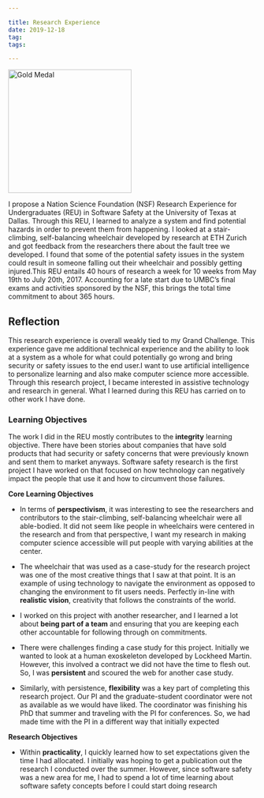```yaml
---

title: Research Experience
date: 2019-12-18
tag:
tags:

---
```

<img src="https://www.fayoojo.com/project/goldmedal.png" alt="Gold Medal" width="250" height="250">

I propose a Nation Science Foundation (NSF) Research Experience for Undergraduates (REU) in Software Safety at the University of Texas at Dallas. Through this REU, I learned to analyze a system and find potential hazards in order to prevent them from happening. I looked at a stair-climbing, self-balancing wheelchair developed by research at ETH Zurich and got feedback from the researchers there about the fault tree we developed. I found that some of the potential safety issues in the system could result in someone falling out their wheelchair and possibly getting injured.This REU entails 40 hours of research a week for 10 weeks from May 19th to July 20th, 2017. Accounting for a late start due to UMBC’s final exams and activities sponsored by the NSF, this brings the total time commitment to about 365 hours.

## Reflection ##
This research experience is overall weakly tied to my Grand Challenge. This experience gave me additional technical experience and the ability to look at a system as a whole for what could potentially go wrong and bring security or safety issues to the end user.I want to use artificial intelligence to personalize learning and also make computer science more accessible. Through this research project, I became interested in assistive technology and research in general. What I learned during this REU has carried on to other work I have done.

### Learning Objectives ###
The work I did in the REU mostly contributes to the **integrity** learning objective. There have been stories about companies that have sold products that had security or safety concerns that were previously known and sent them to market anyways. Software safety research is the first project I have worked on that focused on how technology can negatively impact the people that use it and how to circumvent those failures.

**Core Learning Objectives**
- In terms of **perspectivism**, it was interesting to see the researchers and contributors to the stair-climbing, self-balancing wheelchair were all able-bodied. It did not seem like people in wheelchairs were centered in the research and from that perspective, I want my research in making computer science accessible will put people with varying abilities at the center.

- The wheelchair that was used as a case-study for the research project was one of the most creative things that I saw at that point. It is an example of using technology to navigate the environment as opposed to changing the environment to fit users needs. Perfectly in-line with **realistic vision**, creativity that follows the constraints of the world.

- I worked on this project with another researcher, and I learned a lot about **being part of a team** and ensuring that you are keeping each other accountable for following through on commitments.

- There were challenges finding a case study for this project. Initially we wanted to look at a human exoskeleton developed by Lockheed Martin. However, this involved a contract we did not have the time to flesh out. So, I was **persistent** and scoured the web for another case study.

- Similarly, with persistence, **flexibility** was a key part of completing this research project. Our PI and the graduate-student coordinator were not as available as we would have liked. The coordinator was finishing his PhD that summer and traveling with the PI for conferences. So, we had made time with the PI in a different way that initially expected

**Research Objectives**
- Within **practicality**, I quickly learned how to set expectations given the time I had allocated. I initially was hoping to get a publication out the research I conducted over the summer. However, since software safety was a new area for me, I had to spend a lot of time learning about software safety concepts before I could start doing research

